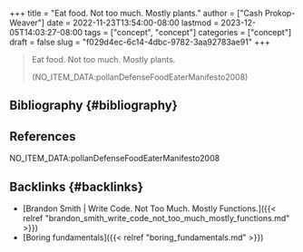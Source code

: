 +++
title = "Eat food. Not too much. Mostly plants."
author = ["Cash Prokop-Weaver"]
date = 2022-11-23T13:54:00-08:00
lastmod = 2023-12-05T14:03:27-08:00
tags = ["concept", "concept"]
categories = ["concept"]
draft = false
slug = "f029d4ec-6c14-4dbc-9782-3aa92783ae91"
+++

> Eat food. Not too much. Mostly plants.
>
> (NO_ITEM_DATA:pollanDefenseFoodEaterManifesto2008)


## Bibliography {#bibliography}

## References

<style>.csl-entry{text-indent: -1.5em; margin-left: 1.5em;}</style><div class="csl-bib-body">
  <div class="csl-entry">NO_ITEM_DATA:pollanDefenseFoodEaterManifesto2008</div>
</div>


## Backlinks {#backlinks}

-   [Brandon Smith | Write Code. Not Too Much. Mostly Functions.]({{< relref "brandon_smith_write_code_not_too_much_mostly_functions.md" >}})
-   [Boring fundamentals]({{< relref "boring_fundamentals.md" >}})
